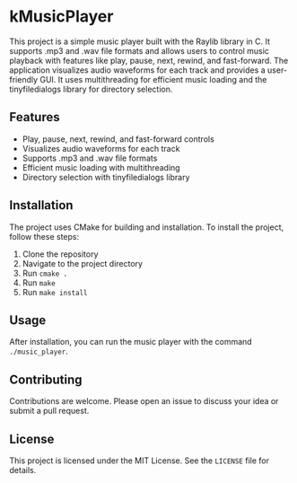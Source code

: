 # kMusicPlayer

This project is a simple music player built with the Raylib library in C. It supports .mp3 and .wav file formats and allows users to control music playback with features like play, pause, next, rewind, and fast-forward. The application visualizes audio waveforms for each track and provides a user-friendly GUI. It uses multithreading for efficient music loading and the tinyfiledialogs library for directory selection.

## Features

- Play, pause, next, rewind, and fast-forward controls
- Visualizes audio waveforms for each track
- Supports .mp3 and .wav file formats
- Efficient music loading with multithreading
- Directory selection with tinyfiledialogs library

## Installation

The project uses CMake for building and installation. To install the project, follow these steps:

1. Clone the repository
2. Navigate to the project directory
3. Run `cmake .`
4. Run `make`
5. Run `make install`

## Usage

After installation, you can run the music player with the command `./music_player`.

## Contributing

Contributions are welcome. Please open an issue to discuss your idea or submit a pull request.

## License

This project is licensed under the MIT License. See the `LICENSE` file for details.
